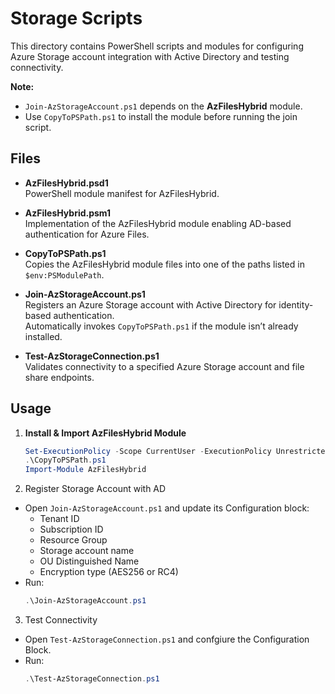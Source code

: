 # Storage Scripts

This directory contains PowerShell scripts and modules for configuring Azure Storage account integration with Active Directory and testing connectivity.

**Note:**  
- `Join-AzStorageAccount.ps1` depends on the **AzFilesHybrid** module.  
- Use `CopyToPSPath.ps1` to install the module before running the join script.

## Files

- **AzFilesHybrid.psd1**  
  PowerShell module manifest for AzFilesHybrid.

- **AzFilesHybrid.psm1**  
  Implementation of the AzFilesHybrid module enabling AD-based authentication for Azure Files.

- **CopyToPSPath.ps1**  
  Copies the AzFilesHybrid module files into one of the paths listed in `$env:PSModulePath`.

- **Join-AzStorageAccount.ps1**  
  Registers an Azure Storage account with Active Directory for identity-based authentication.  
  Automatically invokes `CopyToPSPath.ps1` if the module isn’t already installed.

- **Test-AzStorageConnection.ps1**  
  Validates connectivity to a specified Azure Storage account and file share endpoints.

## Usage

1. **Install & Import AzFilesHybrid Module**  
   ```powershell
   Set-ExecutionPolicy -Scope CurrentUser -ExecutionPolicy Unrestricted
   .\CopyToPSPath.ps1
   Import-Module AzFilesHybrid
   ``` 
2. Register Storage Account with AD

- Open `Join-AzStorageAccount.ps1` and update its Configuration block:
    - Tenant ID
    - Subscription ID
    - Resource Group
    - Storage account name
    - OU Distinguished Name
    - Encryption type (AES256 or RC4)
- Run:
    ```powershell
    .\Join-AzStorageAccount.ps1
    ```
3. Test Connectivity
 - Open `Test-AzStorageConnection.ps1` and confgiure the Configuration Block.
 - Run:
    ```powershell
    .\Test-AzStorageConnection.ps1
    ```